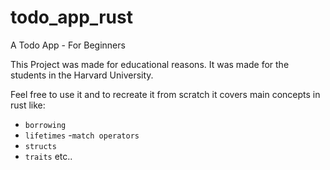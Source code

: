 # todo_app_rust
A Todo App - For Beginners

This Project was made for educational reasons.
It was made for the students in the Harvard University.

Feel free to use it and to recreate it from scratch
it covers main concepts in rust like:
- `borrowing`
- `lifetimes`
-`match operators`
- `structs`
- `traits`
etc..
